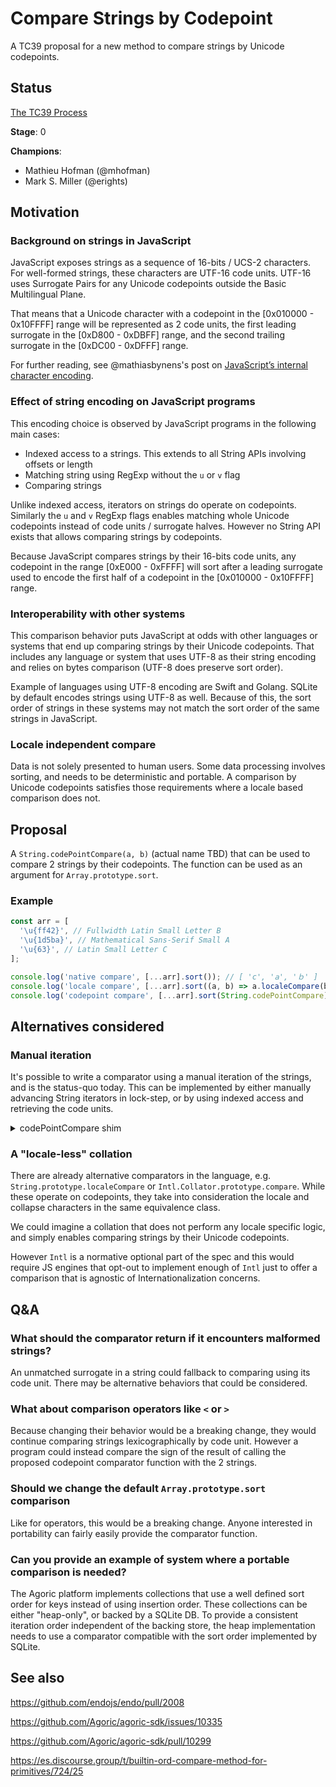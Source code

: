 # Compare Strings by Codepoint

A TC39 proposal for a new method to compare strings by Unicode codepoints.

## Status

[The TC39 Process](https://tc39.es/process-document/)

**Stage**: 0

**Champions**:
- Mathieu Hofman (@mhofman)
- Mark S. Miller (@erights)

## Motivation

### Background on strings in JavaScript

JavaScript exposes strings as a sequence of 16-bits / UCS-2 characters. For well-formed strings, these characters are UTF-16 code units. UTF-16 uses Surrogate Pairs for any Unicode codepoints outside the Basic Multilingual Plane.

That means that a Unicode character with a codepoint in the [0x010000 - 0x10FFFF] range will be represented as 2 code units, the first leading surrogate in the [0xD800 - 0xDBFF] range, and the second trailing surrogate in the [0xDC00 - 0xDFFF] range.

For further reading, see @mathiasbynens's post on [JavaScript’s internal character encoding](https://mathiasbynens.be/notes/javascript-encoding).

### Effect of string encoding on JavaScript programs

This encoding choice is observed by JavaScript programs in the following main cases:
- Indexed access to a strings. This extends to all String APIs involving offsets or length
- Matching string using RegExp without the `u` or `v` flag
- Comparing strings

Unlike indexed access, iterators on strings do operate on codepoints. Similarly the `u` and `v` RegExp flags enables matching whole Unicode codepoints instead of code units / surrogate halves. However no String API exists that allows comparing strings by codepoints.

Because JavaScript compares strings by their 16-bits code units, any codepoint in the range [0xE000 - 0xFFFF] will sort after a leading surrogate used to encode the first half of a codepoint in the [0x010000 - 0x10FFFF] range.

### Interoperability with other systems

This comparison behavior puts JavaScript at odds with other languages or systems that end up comparing strings by their Unicode codepoints. That includes any language or system that uses UTF-8 as their string encoding and relies on bytes comparison (UTF-8 does preserve sort order).

Example of languages using UTF-8 encoding are Swift and Golang. SQLite by default encodes strings using UTF-8 as well. Because of this, the sort order of strings in these systems may not match the sort order of the same strings in JavaScript.

### Locale independent compare

Data is not solely presented to human users. Some data processing involves sorting, and needs to be deterministic and portable. A comparison by Unicode codepoints satisfies those requirements where a locale based comparison does not.

## Proposal

A `String.codePointCompare(a, b)` (actual name TBD) that can be used to compare 2 strings by their codepoints. The function can be used as an argument for `Array.prototype.sort`.

### Example

```js
const arr = [
  '\u{ff42}', // Fullwidth Latin Small Letter B
  '\u{1d5ba}', // Mathematical Sans-Serif Small A
  '\u{63}', // Latin Small Letter C
];

console.log('native compare', [...arr].sort()); // [ 'c', '𝖺', 'ｂ' ]
console.log('locale compare', [...arr].sort((a, b) => a.localeCompare(b))); // [ '𝖺', 'ｂ', 'c' ]
console.log('codepoint compare', [...arr].sort(String.codePointCompare)); // [ 'c', 'ｂ', '𝖺' ]
```

## Alternatives considered

### Manual iteration

It's possible to write a comparator using a manual iteration of the strings, and is the status-quo today. This can be implemented by either manually advancing String iterators in lock-step, or by using indexed access and retrieving the code units.

<details>
  <summary>codePointCompare shim</summary>

```js
function codePointCompare(left, right) {
  const leftIter = left[Symbol.iterator]();
  const rightIter = right[Symbol.iterator]();
  for (;;) {
    const { value: leftChar } = leftIter.next();
    const { value: rightChar } = rightIter.next();
    if (leftChar === undefined && rightChar === undefined) {
      return 0;
    } else if (leftChar === undefined) {
      // left is a prefix of right.
      return -1;
    } else if (rightChar === undefined) {
      // right is a prefix of left.
      return 1;
    }
    const leftCodepoint = leftChar.codePointAt(0);
    const rightCodepoint = rightChar.codePointAt(0);
    if (leftCodepoint < rightCodepoint) return -1;
    if (leftCodepoint > rightCodepoint) return 1;
  }
};
```
</details>

### A "locale-less" collation

There are already alternative comparators in the language, e.g. `String.prototype.localeCompare` or `Intl.Collator.prototype.compare`. While these operate on codepoints, they take into consideration the locale and collapse characters in the same equivalence class.

We could imagine a collation that does not perform any locale specific logic, and simply enables comparing strings by their Unicode codepoints.

However `Intl` is a normative optional part of the spec and this would require JS engines that opt-out to implement enough of `Intl` just to offer a comparison that is agnostic of Internationalization concerns.

## Q&A

### What should the comparator return if it encounters malformed strings?

An unmatched surrogate in a string could fallback to comparing using its code unit. There may be alternative behaviors that could be considered.

### What about comparison operators like `<` or `>`

Because changing their behavior would be a breaking change, they would continue comparing strings lexicographically by code unit. However a program could instead compare the sign of the result of calling the proposed codepoint comparator function with the 2 strings.

### Should we change the default `Array.prototype.sort` comparison

Like for operators, this would be a breaking change. Anyone interested in portability can fairly easily provide the comparator function.

### Can you provide an example of system where a portable comparison is needed?

The Agoric platform implements collections that use a well defined sort order for keys instead of using insertion order. These collections can be either "heap-only", or backed by a SQLite DB. To provide a consistent iteration order independent of the backing store, the heap implementation needs to use a comparator compatible with the sort order implemented by SQLite.

## See also

https://github.com/endojs/endo/pull/2008

https://github.com/Agoric/agoric-sdk/issues/10335

https://github.com/Agoric/agoric-sdk/pull/10299

https://es.discourse.group/t/builtin-ord-compare-method-for-primitives/724/25

